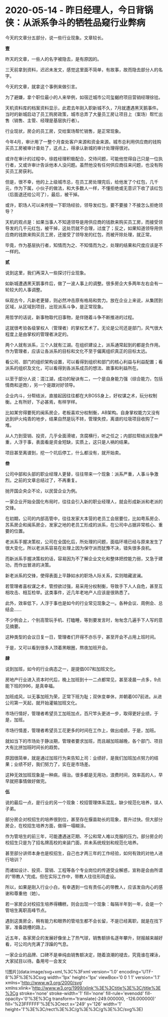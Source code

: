 # 2020-05-14 - 昨日经理人，今日背锅侠：从派系争斗的牺牲品窥行业弊病

今天的文章分五部分，说一些行业现象。文章较长。

**壹**

昨天的文章，一些人的名字被隐去，是有原因的。

三天前拿到资料，迟迟未发文，感觉这里面不简单，有故事，故而隐去部分人的名字。

今天的文章，就拿这个事例来做引言。

为了避嫌，拿个职位最小的人来举例，如宿迁城市公司玺樾府项目营销经理徐铨。

天机资料库的档案资料显示，此君去年刚入职新城不久，7月就遭遇黑天鹅事件。当时的新城启动了员工购房政策，城市总弄了大量员工房让项目上（案场）帮忙出售（销售、主管、经理是基层执行者）。

行业现状，房企的员工房，交给案场帮忙销售，是正常现象。

今年4月，审计用了一整个月查处客户来源和资金来源。城市总利用供应商的钱购买员工房被审计查处了，这点上，得承认新城的审计处理得很对。

或许在审计的过程中，徐姓经理积极配合，交待问题，可能他觉得自己只是一位执行者，又或许审计告诉他本人没问题。虽然他没有任何供应商往来问题，也没有购买员工房获利。

但是，很不幸，他的上上级城市总，在员工房处理完后，给他发了个红包，几千元，作为下属，小伙子的做法，和大多数人一样，不懂拒绝或无意识下收了该红包（后面退还给公司了），最后，被干掉。

或许，职场人可以来传授一下职场经验，领导发红包，要不要接？不接怎么拒绝领导？

天机的观点是：如果当事人不知道领导是用供应商的钱款来购买员工房，而接受领导发的几千元红包，被干掉，这处罚就不合理，过度了；反之，如果知道领导用供应商的钱款来购买员工房，还接受了领导发的红包，而被开除处理，就正常。

毕竟，作为基层执行者，知情而为之、不知情而为之，处理的结果和尺度应该是不一样的。

**贰**

说到这里，我们再深入一些探讨行业现象。

如新城遭遇黑天鹅事件后，做了一波人事上的调整。很多房企大多两年左右会有一轮较大的人事调整。

纵观古今，凡新老更替，则必然冲击原有格局和势力。放在企业上来说，从集团到区域，从区域到项目，出现派系斗争，是正常现象。

用哲学的话说，新事物取代旧事物，是伴随着斗争不断推进的过程。

这就很考验各级掌权人（管理者）的掌权艺术了。无论是公司还是部门，风气很大程度上是由掌权的管理者决定的。

两个人就有派系，三个人就有江湖。在组织建设上，派系通常起到的都是负作用。作为管理者，应该让各派系的目标和文化不至于偏离组织真正的目标太远。

看公司、部门的组织架构设置，可以看得到组织和部门的核心利益与利益配置；看派系的组织及文化，可以看得到各派系成员的想法、故事和利益所在。

以至于部分人说：混江湖，成功的秘诀有二，一个是自身能力强（综合能力，包括情商和逆商），另一个是跟对好领导。

企业内斗，分帮结派，直接起因往往都在大BOSS身上，好权谋之术，玩分权制衡。上有所好，下必甚焉，有样学样。

比如某穷得要死的闽系房企，老板喜欢分权制衡，AB架构。自身掌权能力又没有达到炉火纯青的地步，结果自然是玩不转，管理失控，离谱的垃圾项目收购了一堆。

从人力到营销、投资，几乎全面滑坡，贪腐横行，听之任之；内部拉帮结派现象严重，人浮于事，表面看是资金短缺，实质上，这只是人祸的结果。

项目甚至离谱到，挖一个坑后停工，什么都没有，就开始卖。

**叁**

公司中部和头部的职业经理人更替，往往带来一个现象：派系严重，人事斗争激烈。之前的文章总结过了，不再重复。

抛开国企央企不论，以民营企业为例。

一家企业开始全国化布局时，往往会引入新的职业经理人，就会形成新派和老派的交锋。

在初期，公司的内部高管中，往往发家大本营的老员工会居要位，比如粤系房企、苏系房企和闽系房企，发家之地的老员工形成的派系，在公司中占据非常核心、重要的位置。

老派系手握决策权，公司在全国化后，所处理的问题，面临环境已经与原来发生了很大变化，所以老派系容易在处理上因为保守派而犹豫不决，错失很多良机。

而新派系手握决策权的话，容易因为不了解企业文化和整体把控能力弱，又急于建功，而作出冒进的决策。

新老派系的交锋，使得表面上平静如水的职场人际关系，实则暗藏波澜。

若管理者喜权谋之术，管控欲过强，易采用分权制衡，导致手下人人自危，甚至互相攻击、相互检举。这类事件，近几年老地产人应该是很熟悉了。

此外，效率低下，人浮于事也是如今的行业常见现象之一。各种会议、周例会、总结会......

不少例会上，个别高管玩手机、打瞌睡，等到要发言时，匆匆念几遍手下人写的意见摘要。

这种类型的会议日复一日，管理者们开得不亦乐乎，甚至开会不占用上班时间。

于是，又可以看到很多人顶着黑眼圈，熬夜加班开会。

**肆**

说到加班，如今的行业病态之一，是提倡007和加班文化。

房地产行业进入资本时代后，晚上加班到十一二点都常见，甚至凌晨一点多，9点能下班的996，是真幸福。

加班成风，以无事加班为荣，正常下班为耻；双休变单休，并朝着007前进。从进公司第一天起，就开始灌输加班文化。

市场行情好，管理者希望员工加班加点，百尺竿头更进一步，取得更好业绩，于是，加班。

市场行情差，管理者希望员工花更多的时间在工作上，做出成绩，于是，加班。

就如当下的市场处于静淡期，管理者要求加班，而且越加班越晚，各个部门、项目大有比拼加班时间长的趋势。

原因很简单，就是通过加班行为来告知上司：业绩好，是我们加班加点努力的结果；业绩不好，我们努力了，实在是市场差。

这种无效加班现象是一种病，得治。很多都是无用功，浪费时间，效率高的人，早早就把事情做好做完。

**伍**

说的最后一点，是行业的另一个现象：校招管理体系混乱，缺少规范化培养，误人子弟。

部分房企对校招生的培养很到位，甚至存在揠苗助长的现象，晋升过快。但大部分房企，在校招生培养方面，做得一塌糊涂。

作为管培生的前三年，可能遭遇迷茫期、不公和常人难以克服的压力。部分房企的校招生只是为了招名牌高校的来装门面，并未系统规划和规范化培养。

甚至部分讲师本身也是校招生，自己也才两三年的工作经验，如何有效的对他人进行培训？

而诸如设计、投资、营销、工程等各个专业岗位的传道受业解惑，宣称是会由所谓的“带教人”完成。但在实际工作中，带教人往往形同虚设。

所以，如果是刚入行业小白，有幸遇到一位有责任心的带教人，应该发自内心的感谢和尊重他（她）。

若一家房企对校招生培养得糟糕，则会出现一个现象：每隔半年到一年，会是一个管培生离职高峰节点。

遇到这类房企，稍有能力和眼界的管培生都不会长留，不是已经离职，就是在找下家，准备跳槽的路上。

近五年，各家房企的发展好像坐上了热气球，销售额排名逐年攀升，财报越来越好看，可公司内充满了浮躁的气息。

一家企业的品牌、口碑不是单纯由销售额决定，随着浪潮的褪去，究竟谁在裸泳，大家拭目以待。备用号一会发文

![图片](data:image/svg+xml,%3C%3Fxml version='1.0' encoding='UTF-8'%3F%3E%3Csvg width='1px' height='1px' viewBox='0 0 1 1' version='1.1' xmlns='http://www.w3.org/2000/svg' xmlns:xlink='http://www.w3.org/1999/xlink'%3E%3Ctitle%3E%3C/title%3E%3Cg stroke='none' stroke-width='1' fill='none' fill-rule='evenodd' fill-opacity='0'%3E%3Cg transform='translate(-249.000000, -126.000000)' fill='%23FFFFFF'%3E%3Crect x='249' y='126' width='1' height='1'%3E%3C/rect%3E%3C/g%3E%3C/g%3E%3C/svg%3E)